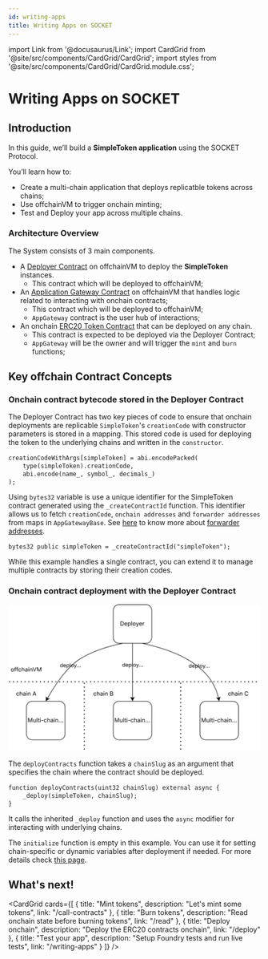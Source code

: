 ```yaml
---
id: writing-apps
title: Writing Apps on SOCKET
---
```


import Link from '@docusaurus/Link';
import CardGrid from '@site/src/components/CardGrid/CardGrid';
import styles from '@site/src/components/CardGrid/CardGrid.module.css';

# Writing Apps on SOCKET

## Introduction

In this guide, we’ll build a **SimpleToken application** using the SOCKET Protocol.

You’ll learn how to:

- Create a multi-chain application that deploys replicatble tokens across chains;
- Use offchainVM to trigger onchain minting;
- Test and Deploy your app across multiple chains.

### Architecture Overview

The System consists of 3 main components.

<!-- TODO: Update filepaths once contracts are merged to master branch -->
- A [Deployer Contract](https://github.com/SocketDotTech/socket-protocol/blob/simple-token/contracts/apps/simple-token/SimpleTokenDeployer.sol) on offchainVM to deploy the **SimpleToken** instances.
    - This contract which will be deployed to offchainVM;
- An [Application Gateway Contract](https://github.com/SocketDotTech/socket-protocol/blob/simple-token/contracts/apps/simple-token/SimpleTokenAppGateway.sol) on offchainVM that handles logic related to interacting with onchain contracts;
    - This contract which will be deployed to offchainVM;
    - `AppGateway` contract is the user hub of interactions;
- An onchain [ERC20 Token Contract](https://github.com/SocketDotTech/socket-protocol/blob/simple-token/contracts/apps/simple-token/SimpleToken.sol) that can be deployed on any chain.
    - This contract is expected to be deployed via the Deployer Contract;
    - `AppGateway` will be the owner and will trigger the `mint` and `burn` functions;

## Key offchain Contract Concepts

### Onchain contract bytecode stored in the Deployer Contract
The Deployer Contract has two key pieces of code to ensure that onchain deployments are replicable `SimpleToken`'s `creationCode` with constructor parameters is stored in a mapping. This stored code is used for deploying the token to the underlying chains and written in the `constructor`.
```solidity
creationCodeWithArgs[simpleToken] = abi.encodePacked(
    type(simpleToken).creationCode,
    abi.encode(name_, symbol_, decimals_)
);
```

Using  `bytes32` variable is use a unique identifier for the SimpleToken contract generated using the `_createContractId` function. This identifier allows us to fetch `creationCode`, `onchain addresses` and `forwarder addresses` from maps in `AppGatewayBase`. See [here](/forwarder-addresses) to know more about [forwarder addresses](/forwarder-addresses).
```solidity
bytes32 public simpleToken = _createContractId("simpleToken");
```

While this example handles a single contract, you can extend it to manage multiple contracts by storing their creation codes.

### Onchain contract deployment with the Deployer Contract
![deployment_flow.svg](../static/img/deployment_flow.svg)

The `deployContracts` function takes a `chainSlug` as an argument that specifies the chain where the contract should be deployed.
```solidity
function deployContracts(uint32 chainSlug) external async {
    _deploy(simpleToken, chainSlug);
}
```
It calls the inherited `_deploy` function and uses the `async` modifier for interacting with underlying chains.

The `initialize` function is empty in this example. You can use it for setting chain-specific or dynamic variables after deployment if needed. For more details check [this page](/deploy).
<!-- TODO: Review deploy page -->

## What's next!
<CardGrid cards={[
 {
   title: "Mint tokens",
   description: "Let's mint some tokens",
   link: "/call-contracts"
 },
 {
   title: "Burn tokens",
   description: "Read onchain state before burning tokens",
   link: "/read"
 },
 {
   title: "Deploy onchain",
   description: "Deploy the ERC20 contracts onchain",
   link: "/deploy"
 },
 {
   title: "Test your app",
   description: "Setup Foundry tests and run live tests",
   link: "/writing-apps"
 }
]} />
<!-- TODO: Add page explaining how to test the app and how to write Foundry tests for the app -->

<!-- TODO: Move the information below to different pages -->
<!--
## Deployment and Fee setup

## Fee setup
With the contracts ready, we can go on to deploy things. In true Chain Abstracted spirit, you as a developer only need to interact with the offchainVM and never with the chains directly unless you want to verify if things were done correctly.

### Deploy Contracts to offchainVM: SetupMyToken.s.sol

You need to deploy the `MyTokenDeployer` and `MyTokenDistrbutor` to the offchainVM.

You can get the `addressResolver` from [here](/chain-information).

### Fund your App

Next, go on to setup fees so that offchainVM can send transactions and deploy contracts on your app’s behalf. On any supported chain, deposit fees against `MyTokenAppGateway`’s address. Read more about setting up fees and generating `feesData` [here](/fees).

## Deployment
### Deploy Token to chains: DeployMyToken.s.sol

Once your app is funded, you can trigger the deployment of `MyToken` on desired chains. In this case as well, just interact with offchainVM. Call `deployContracts` function of `MyTokenDeployer` contract for each chain where deployment needs to be done.

Deployment of on chain contracts should take couple minutes. You can track the status of this request and also check the deployed addresses using our [apis](/api).

## Testing

### Add Airdrop Receivers: AddReceivers.s.sol

Once the setup is done, you can call `addAirdropReceivers`.

```solidity
// SPDX-License-Identifier: UNLICENSED
pragma solidity ^0.8.13;

import {Script, console} from "forge-std/Script.sol";
import {MyTokenAppGateway} from "../src/MyTokenAppGateway.sol";

contract AddReceivers is Script {
    address[] receivers = [
        <receiver1>,
        <receiver2>,
        <receiver3>
    ];
    uint256[] amounts = [
        <amount1>,
        <amount2>,
        <amount3>
    ];

    function run() public {
        string memory rpc = vm.envString("SOCKET_RPC");
        vm.createSelectFork(rpc);

        uint256 deployerPrivateKey = vm.envUint("PRIVATE_KEY");
        vm.startBroadcast(deployerPrivateKey);

        MyTokenAppGateway myTokenAppGateway = MyTokenAppGateway(<myTokenAppGatewayAddress>);
        myTokenAppGateway.addAirdropReceivers(receivers, amounts);
    }
}
```

### Claim Airdrop: ClaimAirdrop.s.sol

For each receiver that was added in previous step, they can call claimAirdrop with their desired instance address to mint tokens on the desired chain. Use our [apis](/api) to get instance addresses.

Note that the instance addresses are not the same as where token contracts are deployed on chain. The instance here is a forwarder address, read more about it [here](/call-contracts).

```solidity
// SPDX-License-Identifier: UNLICENSED
pragma solidity ^0.8.13;

import {Script, console} from "forge-std/Script.sol";
import {MyTokenAppGateway} from "../src/MyTokenAppGateway.sol";

contract ClaimAirdrop is Script {
    function run() public {
        string memory rpc = vm.envString("SOCKET_RPC");
        vm.createSelectFork(rpc);

        uint256 deployerPrivateKey = vm.envUint("PRIVATE_KEY");
        vm.startBroadcast(deployerPrivateKey);

        MyTokenAppGateway myTokenAppGateway = MyTokenAppGateway(<myTokenAppGatewayAddress>);
        myTokenAppGateway.claimAirdrop(<instance>);
    }
}
```
-->

